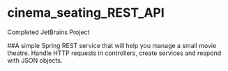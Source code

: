 # cinema_seating_REST_API
Completed JetBrains Project

##A simple Spring REST service that will help you manage a small movie theatre. 
Handle HTTP requests in controllers, create services and respond with JSON objects.
